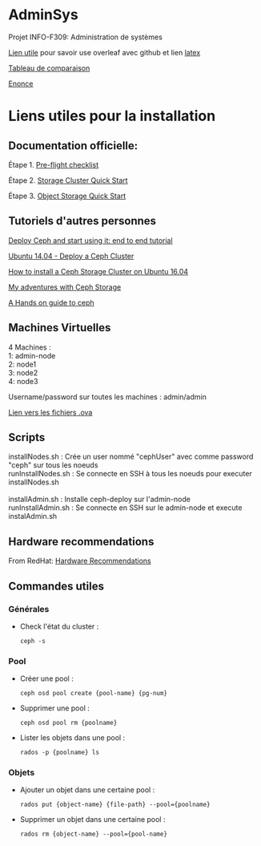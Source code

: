 # AdminSys
Projet INFO-F309: Administration de systèmes

[Lien utile](https://www.overleaf.com/help/230-how-do-i-push-a-new-project-to-overleaf-via-git#.WeT-VWi0OUl) pour savoir use overleaf avec github et lien [latex](https://www.overleaf.com/11636920fhhzbnhqydjz) 

[Tableau de comparaison](https://docs.google.com/document/d/168RMYuq4Ep0hAeY92o6pK7WYBCf9zQ5wtZTn307ikt0/edit?usp=sharing)

[Enonce](http://www.ulb.ac.be/di/algo/secollet/adminsys/projet.pdf)



# Liens utiles pour la installation

## Documentation officielle:

Étape 1. [Pre-flight checklist](http://docs.ceph.com/docs/master/start/quick-start-preflight/)

Étape 2. [Storage Cluster Quick Start](http://docs.ceph.com/docs/master/start/quick-ceph-deploy/)

Étape 3. [Object Storage Quick Start](http://docs.ceph.com/docs/master/start/quick-rgw/)


## Tutoriels d'autres personnes

[Deploy Ceph and start using it: end to end tutorial](https://blog.zhaw.ch/icclab/deploy-ceph-and-start-using-it-end-to-end-tutorial-installation-part-13/)

[Ubuntu 14.04 - Deploy a Ceph Cluster](http://blog.programster.org/ubuntu-14-04-deploy-a-ceph-cluster-part-1)

[How to install a Ceph Storage Cluster on Ubuntu 16.04](https://www.howtoforge.com/tutorial/how-to-install-a-ceph-cluster-on-ubuntu-16-04/)

[My adventures with Ceph Storage](https://www.virtualtothecore.com/en/adventures-ceph-storage-part-1-introduction/)

[A Hands on guide to ceph](https://alanxelsys.com/2016/05/04/a-hands-on-guide-to-ceph/)

## Machines Virtuelles 

4 Machines :<br />
1: admin-node <br />
2: node1 <br />
3: node2 <br />
4: node3 <br />

Username/password sur toutes les machines : admin/admin

[Lien vers les fichiers .ova](https://drive.google.com/open?id=1d3xU7Si4vHFo3O0_gkWn83QQp0W8w9pT)

## Scripts 
installNodes.sh : Crée un user nommé "cephUser" avec comme password "ceph" sur tous les noeuds<br />
runInstallNodes.sh : Se connecte en SSH à tous les noeuds pour executer installNodes.sh<br />
<br />
installAdmin.sh : Installe ceph-deploy sur l'admin-node<br />
runInstallAdmin.sh : Se connecte en SSH sur le admin-node et execute instalAdmin.sh<br />

## Hardware recommendations

From RedHat: [Hardware Recommendations](https://access.redhat.com/node/1499443/part-ii-networking-recommendations/)

## Commandes utiles

### Générales
*  Check l'état du cluster : 
    ```
    ceph -s
    ```

### Pool
*  Créer une pool :
    ```
    ceph osd pool create {pool-name} {pg-num} 
    ```
    
*  Supprimer une pool :
    ```
    ceph osd pool rm {poolname} 
    ```
*  Lister les objets dans une pool :
    ```
    rados -p {poolname} ls 
    ```
   
### Objets
*  Ajouter un objet dans une certaine pool : 
    ```
    rados put {object-name} {file-path} --pool={poolname}
    ```
*  Supprimer un objet dans une certaine pool :
    ```
    rados rm {object-name} --pool={pool-name}
    ```



